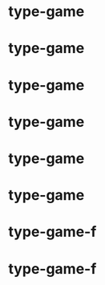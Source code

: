 # type-game
# type-game
# type-game
# type-game
# type-game
# type-game
# type-game-f
# type-game-f
